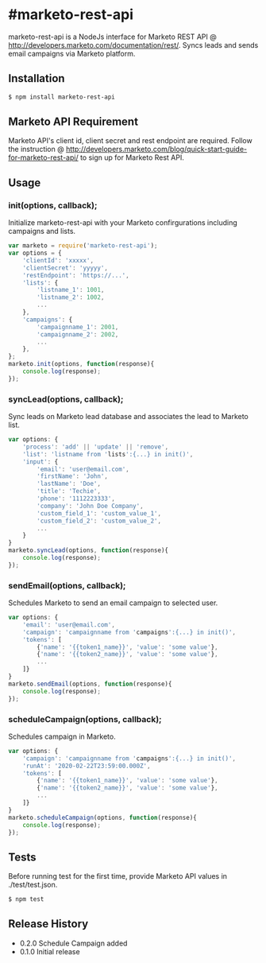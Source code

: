 #marketo-rest-api
=========

marketo-rest-api is a NodeJs interface for Marketo REST API @ http://developers.marketo.com/documentation/rest/. Syncs leads and sends email campaigns via Marketo platform.

## Installation

```sh
$ npm install marketo-rest-api
```

## Marketo API Requirement

Marketo API's client id, client secret and rest endpoint are required.
Follow the instruction @ http://developers.marketo.com/blog/quick-start-guide-for-marketo-rest-api/ to sign up for Marketo Rest API.

## Usage

### init(options, callback);
Initialize marketo-rest-api with your Marketo confirgurations including campaigns and lists. 

```js
var marketo = require('marketo-rest-api');
var options = {
	'clientId': 'xxxxx',
	'clientSecret': 'yyyyy',
	'restEndpoint': 'https://...',
	'lists': {
		'listname_1': 1001,
		'listname_2': 1002,
		...
	},
	'campaigns': {
		'campaignname_1': 2001,
		'campaignname_2': 2002,
		...
	},
};
marketo.init(options, function(response){
    console.log(response);
});
```

### syncLead(options, callback);
Sync leads on Marketo lead database and associates the lead to Marketo list. 

```js
var options: {
	'process': 'add' || 'update' || 'remove',
	'list': 'listname from 'lists':{...} in init()',
	'input': {
		'email': 'user@email.com', 
		'firstName': 'John',
		'lastName': 'Doe',
		'title': 'Techie',
		'phone': '1112223333',
		'company': 'John Doe Company',
		'custom_field_1': 'custom_value_1',
		'custom_field_2': 'custom_value_2',
		...
	}
}
marketo.syncLead(options, function(response){
	console.log(response);
});
```

### sendEmail(options, callback);
Schedules Marketo to send an email campaign to selected user.

```js
var options: {
	'email': 'user@email.com',
	'campaign': 'campaignname from 'campaigns':{...} in init()', 
	'tokens': [
		{'name': '{{token1_name}}', 'value': 'some value'},
		{'name': '{{token2_name}}', 'value': 'some value'},
		...
	]}
}
marketo.sendEmail(options, function(response){
	console.log(response);
});
```

### scheduleCampaign(options, callback);
Schedules campaign in Marketo.

```js
var options: {
	'campaign': 'campaignname from 'campaigns':{...} in init()', 
	'runAt': '2020-02-22T23:59:00.000Z',
	'tokens': [
		{'name': '{{token1_name}}', 'value': 'some value'},
		{'name': '{{token2_name}}', 'value': 'some value'},
		...
	]}
}
marketo.scheduleCampaign(options, function(response){
	console.log(response);
});
```

## Tests

Before running test for the first time, provide Marketo API values in ./test/test.json. 

```sh
$ npm test
```

## Release History

* 0.2.0 Schedule Campaign added
* 0.1.0 Initial release
